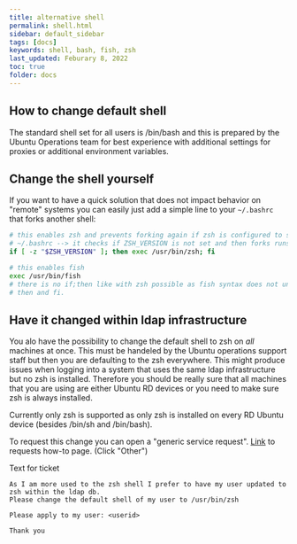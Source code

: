 ```yaml
---
title: alternative shell
permalink: shell.html
sidebar: default_sidebar
tags: [docs]
keywords: shell, bash, fish, zsh
last_updated: Feburary 8, 2022
toc: true
folder: docs
---
```


## How to change default shell

The standard shell set for all users is /bin/bash and this is prepared by the
Ubuntu Operations team for best experience with additional settings for proxies
or additional environment variables.

## Change the shell yourself

If you want to have a quick solution that does not impact behavior on "remote" systems
you can easily just add a simple line to your `~/.bashrc` that forks another shell:

```bash
# this enables zsh and prevents forking again if zsh is configured to source your
# ~/.bashrc --> it checks if ZSH_VERSION is not set and then forks runs the zsh.
if [ -z "$ZSH_VERSION" ]; then exec /usr/bin/zsh; fi
```

```bash
# this enables fish
exec /usr/bin/fish
# there is no if;then like with zsh possible as fish syntax does not understand
# then and fi.
```

## Have it changed within ldap infrastructure

You alo have the possibility to change the default shell to zsh on *all* machines at once.
This must be handeled by the Ubuntu operations support staff but then you are defaulting
to the zsh everywhere. This might produce issues when logging into a system that uses the
same ldap infrastructure but no zsh is installed. Therefore you should be really sure that
all machines that you are using are either Ubuntu RD devices or you need to make sure zsh
is always installed.

Currently only zsh is supported as only zsh is installed on every RD Ubuntu device (besides
/bin/sh and /bin/bash).

To request this change you can open a "generic service request".
[Link](./requests.html) to requests how-to page. (Click "Other")

Text for ticket

```text
As I am more used to the zsh shell I prefer to have my user updated to zsh within the ldap db.
Please change the default shell of my user to /usr/bin/zsh

Please apply to my user: <userid>

Thank you
```
